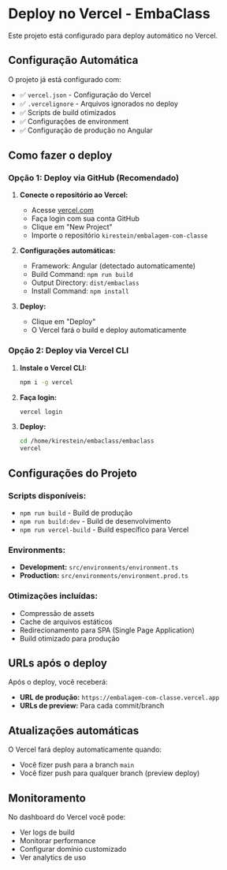 # Deploy no Vercel - EmbaClass

Este projeto está configurado para deploy automático no Vercel.

## Configuração Automática

O projeto já está configurado com:

- ✅ `vercel.json` - Configuração do Vercel
- ✅ `.vercelignore` - Arquivos ignorados no deploy
- ✅ Scripts de build otimizados
- ✅ Configurações de environment
- ✅ Configuração de produção no Angular

## Como fazer o deploy

### Opção 1: Deploy via GitHub (Recomendado)

1. **Conecte o repositório ao Vercel:**
   - Acesse [vercel.com](https://vercel.com)
   - Faça login com sua conta GitHub
   - Clique em "New Project"
   - Importe o repositório `kirestein/embalagem-com-classe`

2. **Configurações automáticas:**
   - Framework: Angular (detectado automaticamente)
   - Build Command: `npm run build`
   - Output Directory: `dist/embaclass`
   - Install Command: `npm install`

3. **Deploy:**
   - Clique em "Deploy"
   - O Vercel fará o build e deploy automaticamente

### Opção 2: Deploy via Vercel CLI

1. **Instale o Vercel CLI:**
   ```bash
   npm i -g vercel
   ```

2. **Faça login:**
   ```bash
   vercel login
   ```

3. **Deploy:**
   ```bash
   cd /home/kirestein/embaclass/embaclass
   vercel
   ```

## Configurações do Projeto

### Scripts disponíveis:
- `npm run build` - Build de produção
- `npm run build:dev` - Build de desenvolvimento
- `npm run vercel-build` - Build específico para Vercel

### Environments:
- **Development:** `src/environments/environment.ts`
- **Production:** `src/environments/environment.prod.ts`

### Otimizações incluídas:
- Compressão de assets
- Cache de arquivos estáticos
- Redirecionamento para SPA (Single Page Application)
- Build otimizado para produção

## URLs após o deploy

Após o deploy, você receberá:
- **URL de produção:** `https://embalagem-com-classe.vercel.app`
- **URLs de preview:** Para cada commit/branch

## Atualizações automáticas

O Vercel fará deploy automaticamente quando:
- Você fizer push para a branch `main`
- Você fizer push para qualquer branch (preview deploy)

## Monitoramento

No dashboard do Vercel você pode:
- Ver logs de build
- Monitorar performance
- Configurar domínio customizado
- Ver analytics de uso